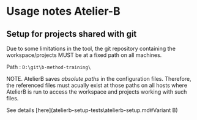 
Usage notes Atelier-B
=====================


Setup for projects shared with git
---------------------------------

Due to some limitations in the tool, the git repository containing the workspace/projects MUST be at a fixed path on
all machines.

Path : `D:\git\b-method-training\`

NOTE. AtelierB saves *absolute paths* in the configuration files. Therefore, the referenced files must acually exist at those paths
on all hosts where AtelierB is run to access the workspace and projects working with such files.


See details [here](atelierb-setup-tests\atelierb-setup.md#Variant B)
